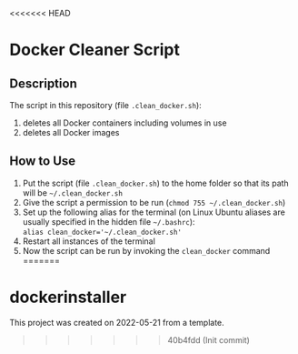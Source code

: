 <<<<<<< HEAD
# Docker Cleaner Script

## Description
The script in this repository (file `.clean_docker.sh`):
1. deletes all Docker containers including volumes in use
2. deletes all Docker images

## How to Use
1. Put the script (file `.clean_docker.sh`) to the home folder so that its path will be `~/.clean_docker.sh`
2. Give the script a permission to be run (`chmod 755 ~/.clean_docker.sh`)
3. Set up the following alias for the terminal (on Linux Ubuntu aliases are usually specified in the hidden file `~/.bashrc`):</br>
`alias clean_docker='~/.clean_docker.sh'`
4. Restart all instances of the terminal 
5. Now the script can be run by invoking the `clean_docker` command
=======
# dockerinstaller

This project was created on 2022-05-21 from a template.
>>>>>>> 40b4fdd (Init commit)
